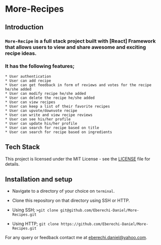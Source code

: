# More-Recipes

## Introduction
### **`More-Recipe`** is a full stack project built with [React] Framework that allows users to view and share awesome and exciting  recipe ideas.
### It has the following features;
    * User authentication
    * User can add recipe
    * User can get feedback in form of reviews and votes for the recipe he/she added
    * User can modify recipe he/she added
    * User can delete the recipe he/she added
    * User can view recipes
    * User can keep a list of their favorite recipes
    * User can upvote/downvote recipe
    * User can write and view recipe reviews
    * User can see his/her profile
    * User can update his/her profile
    * User can search for recipe based on title
    * User can search for recipe based on ingredients

## Tech Stack
This project is licensed under the MIT License - see the [LICENSE](LICENSE) file for details.

## Installation and setup
* Navigate to a directory of your choice on `terminal`.
* Clone this repository on that directory using SSH or HTTP.

* Using SSH;
`>git clone git@github.com/Eberechi-Daniel/More-Recipes.git`

* Using HTTP;
`git clone https://github.com/Eberechi-Daniel/More-Recipes.git`

For any query or feedback contact me at eberechi.daniel@yahoo.com.
